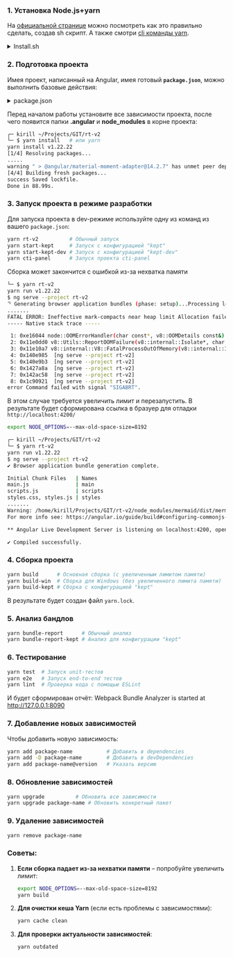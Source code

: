 ### 1. Установка Node.js+yarn
На [официальной странице](https://nodejs.org/en/download) можно посмотреть как это правильно сделать, создав sh скрипт. 
А также смотри [cli команды yarn](https://classic.yarnpkg.com/en/docs/cli/).



<details>
<summary>Install.sh</summary>

```bash
# Download and install nvm:
curl -o- https://raw.githubusercontent.com/nvm-sh/nvm/v0.40.3/install.sh | bash

# in lieu of restarting the shell
\. "$HOME/.nvm/nvm.sh"

# Download and install Node.js:
nvm install 22

# Verify the Node.js version:
node -v # Should print "v22.17.0".
nvm current # Should print "v22.17.0".

# Download and install Yarn:
corepack enable yarn

# Verify Yarn version:
yarn -v
```
```bash
└─ $ yarn --version
1.22.22
```
</details> 



### 2. Подготовка проекта
Имея проект, написанный на Angular, имея готовый **`package.json`**, можно выполнить базовые действия:

<details>
<summary>package.json</summary>
  
```json
{
  "name": "rt",
  "version": "2.21.0",
  "license": "MIT",
  "scripts": {
    "ng": "ng",
    "rt-v2": "ng serve --project rt-v2",
    "start-kept": "ng serve --project rt-v2 --configuration=kept",
    "cti-panel": "ng serve --project cti-panel",
    "build-cti-panel": "ng build --project cti-panel --configuration production --output-hashing none",
    "start-kept-dev": "ng serve --project rt-v2 --configuration=kept-dev",
    "pre-build-options": "NODE_OPTIONS=--max-old-space-size=4096 ng build --configuration production --project rt-v2",
    "pre-build": "ng build --configuration production --project rt-v2",
    "bundle-report": "ng build --project rt-v2 --stats-json && webpack-bundle-analyzer dist/stats.json -p 8090",
    "bundle-report-kept": "ng build --project rt-v2 --configuration=kept --stats-json && webpack-bundle-analyzer dist/stats.json -p 8070",
    "build": "yarn pre-build-options && yarn build-cti-panel",
    "build-win": "yarn pre-build && yarn build-cti-panel",
    "build-kept": "ng build --project rt-v2 --configuration=kept",
    "test": "ng test",
    "lint": "eslint . --ext .js,.ts",
    "e2e": "ng e2e"
  },
  "private": true,
  "dependencies": {
    "@angular-devkit/core": "^12.2.18",
    "@angular-material-components/datetime-picker": "^8.0.0",
    "@angular-material-components/moment-adapter": "^8.0.0",
    "@angular-material-extensions/fab-menu": "^5.1.0",
    "@angular/animations": "^14.2.6",
    "@angular/cdk": "^14.2.6",
    "@angular/common": "^14.2.6",
    "@angular/compiler": "^14.2.6",
    "@angular/core": "^14.2.6",
    "@angular/flex-layout": "^14.0.0-beta.39",
    "@angular/forms": "^14.2.6",
    "@angular/material": "^14.2.6",
    "@angular/material-moment-adapter": "^14.2.6",
    "@angular/platform-browser": "^14.2.6",
    "@angular/platform-browser-dynamic": "^14.2.6",
    "@angular/router": "^14.2.6",
    "@antfu/utils": "^9.2.0",
    "@katoid/angular-grid-layout": "^1.2.0",
    "@khajegan/ngx-audio-player": "^14.0.5",
    "@kolkov/angular-editor": "^2.1.0",
    "@material/button": "^12.0.0",
    "@material/fab": "^12.0.0",
    "@material/snackbar": "^14.0.0",
    "@material/textfield": "^14.0.0",
    "@mediapipe/selfie_segmentation": "^0.1.1675465747",
    "@ng-select/ng-select": "^9.0.0",
    "@ngx-pwa/local-storage": "^13.0.6",
    "@ngx-translate/core": "^14.0.0",
    "@ngx-translate/http-loader": "^7.0.0",
    "@rxweb/reactive-form-validators": "^2.1.7",
    "@rxweb/sanitizers": "^0.0.1",
    "ajv": "^6.12.5",
    "angular-calendar": "^0.30.0",
    "angular2-qrcode": "^2.0.3",
    "apexcharts": "^3.52.0",
    "c3": "^0.7.20",
    "chart.js": "^3.2.0",
    "chartjs-plugin-zoom": "1.2.1",
    "comlink": "^4.4.2",
    "core-js": "^3.6.5",
    "crypto-js": "^4.0.0",
    "d3": "^7.9.0",
    "date-fns": "^1.30.1",
    "extend": "^3.0.2",
    "faker": "^5.5.3",
    "flag-icon-css": "^3.4.6",
    "fontfaceobserver": "^2.1.0",
    "hammerjs": "^2.0.8",
    "handlebars": "^4.7.3",
    "jquery": "^3.6.0",
    "jsonpath-plus": "^7.2.0",
    "lodash": "^4.17.20",
    "marked": "14.0.0",
    "material-icons": "^1.11.3",
    "mermaid": "9.2.0",
    "moment-timezone": "^0.5.48",
    "ng-apexcharts": "~1.7.7",
    "ng-multiselect-dropdown": "^0.2.10",
    "ng2-charts": "^4.1.1",
    "ngx-avatar-2": "4.1.8",
    "ngx-device-detector": "^4.0.1",
    "ngx-gravatar": "^11.0.0",
    "ngx-json-viewer": "^2.4.0",
    "ngx-markdown": "^14.0.1",
    "ngx-mat-select-search": "^5.0.0",
    "ngx-material-timepicker": "^5.5.3",
    "ngx-perfect-scrollbar": "^10.1.1",
    "ngx-pipes": "^3.2.0",
    "ngx-quill": "^18.0.0",
    "ngx-skeleton-loader": "^5.0.0",
    "ngx-translate-multi-http-loader": "^3.0.0",
    "quill": "^1.3.7",
    "rrule": "^2.7.2",
    "rxjs": "~7.5.0",
    "secure-web-storage": "^1.0.2",
    "tinycolor2": "^1.4.2",
    "tslib": "^2.4.0",
    "worker-loader": "^3.0.8",
    "xlsx": "^0.18.5",
    "zone.js": "~0.11.8"
  },
  "devDependencies": {
    "@angular-devkit/build-angular": "^14.2.6",
    "@angular-devkit/schematics": "^12.2.18",
    "@angular/cli": "^14.2.6",
    "@angular/compiler-cli": "^14.2.6",
    "@angular/language-service": "^12.2.17",
    "@types/jasmine": "4.3.0",
    "@types/jasminewd2": "^2.0.10",
    "@types/jquery": "^3.5.2",
    "@types/mermaid": "^9.2.0",
    "@types/node": "^18.11.0",
    "angular-cli-ghpages": "^2.0.0",
    "angular-router-loader": "^0.8.5",
    "angular2-template-loader": "~0.6.2",
    "css-loader": "^5.0.1",
    "file-loader": "~6.2.0",
    "html-loader": "^1.3.2",
    "html-webpack-plugin": "4.5.2",
    "jasmine-core": "^3.8.0",
    "jasmine-spec-reporter": "~5.0.0",
    "karma": "^6.3.2",
    "karma-chrome-launcher": "~3.1.0",
    "karma-cli": "~2.0.0",
    "karma-coverage-istanbul-reporter": "^3.0.3",
    "karma-jasmine": "~4.0.0",
    "karma-jasmine-html-reporter": "^1.7.0",
    "mini-css-extract-plugin": "^1.6.2",
    "protractor": "^7.0.0",
    "sass": "^1.42.1",
    "sass-loader": "^10.4.1",
    "to-string-loader": "^1.2.0",
    "ts-loader": "^9.5.1",
    "ts-node": "^10.9.2",
    "typescript": "4.8.4",
    "url-loader": "^4.1.1",
    "webpack": "^5.93.0",
    "webpack-bundle-analyzer": "^4.10.2",
    "webpack-cli": "^5.1.4",
    "yarn": "^1.22.22"
  },
  "browser": {
    "crypto": false
  }
}

```
</details> 

Перед началом работы установите все зависимости проекта, после чего появится папки **.angular** и **node_modules** в корне проекта: 
```bash
┌─ kirill ~/Projects/GIT/rt-v2 
└─ $ yarn install   # или yarn
yarn install v1.22.22
[1/4] Resolving packages...
.....
warning " > @angular/material-moment-adapter@14.2.7" has unmet peer dependency "moment@^2.18.1".
[4/4] Building fresh packages...
success Saved lockfile.
Done in 88.99s.
```

### 3. Запуск проекта в режиме разработки
Для запуска проекта в dev-режиме используйте одну из команд из вашего `package.json`:
```bash
yarn rt-v2          # Обычный запуск
yarn start-kept     # Запуск с конфигурацией "kept"
yarn start-kept-dev # Запуск с конфигурацией "kept-dev"
yarn cti-panel      # Запуск проекта cti-panel
```
Сборка может закончится с ошибкой из-за нехватка памяти
```bash
└─ $ yarn rt-v2
yarn run v1.22.22
$ ng serve --project rt-v2
⠙ Generating browser application bundles (phase: setup)...Processing legacy "View Engine" libraries:
.......
FATAL ERROR: Ineffective mark-compacts near heap limit Allocation failed - JavaScript heap out of memory
----- Native stack trace -----

 1: 0xe16044 node::OOMErrorHandler(char const*, v8::OOMDetails const&) [ng serve --project rt-v2]
 2: 0x11e0dd0 v8::Utils::ReportOOMFailure(v8::internal::Isolate*, char const*, v8::OOMDetails const&) [ng serve --project rt-v2]
 3: 0x11e10a7 v8::internal::V8::FatalProcessOutOfMemory(v8::internal::Isolate*, char const*, v8::OOMDetails const&) [ng serve --project rt-v2]
 4: 0x140e985  [ng serve --project rt-v2]
 5: 0x140e9b3  [ng serve --project rt-v2]
 6: 0x1427a8a  [ng serve --project rt-v2]
 7: 0x142ac58  [ng serve --project rt-v2]
 8: 0x1c90921  [ng serve --project rt-v2]
error Command failed with signal "SIGABRT".
```

В этом случае требуется увеличить лимит и перезапустить. В результате будет сформирована ссылка в бразуер для отладки `http://localhost:4200/`
```bash
export NODE_OPTIONS=--max-old-space-size=8192
```
```bash
┌─ kirill ~/Projects/GIT/rt-v2 
└─ $ yarn rt-v2
yarn run v1.22.22
$ ng serve --project rt-v2
✔ Browser application bundle generation complete.

Initial Chunk Files   | Names                                                                           |   Raw Size
main.js               | main                                                                            |   15.94 MB | 
scripts.js            | scripts                                                                         | 1009.94 kB | 
styles.css, styles.js | styles                                                                          |  530.65 kB | 
.......
Warning: /home/kirill/Projects/GIT/rt-v2/node_modules/mermaid/dist/mermaid.core.mjs depends on 'moment-mini'. CommonJS or AMD dependencies can cause optimization bailouts.
For more info see: https://angular.io/guide/build#configuring-commonjs-dependencies

** Angular Live Development Server is listening on localhost:4200, open your browser on http://localhost:4200/ **

✔ Compiled successfully.
```


### 4. Сборка проекта
```bash
yarn build      # Основная сборка (с увеличенным лимитом памяти)
yarn build-win  # Сборка для Windows (без увеличенного лимита памяти)
yarn build-kept # Сборка с конфигурацией "kept"
```
В результате будет создан файл `yarn.lock`.


### 5. Анализ бандлов
```bash
yarn bundle-report      # Обычный анализ
yarn bundle-report-kept # Анализ для конфигурации "kept"
```

### 6. Тестирование
```bash
yarn test  # Запуск unit-тестов
yarn e2e   # Запуск end-to-end тестов
yarn lint  # Проверка кода с помощью ESLint
```
И будет сформирован отчёт: Webpack Bundle Analyzer is started at http://127.0.0.1:8090

### 7. Добавление новых зависимостей
Чтобы добавить новую зависимость:
```bash
yarn add package-name           # Добавить в dependencies
yarn add -D package-name        # Добавить в devDependencies
yarn add package-name@version   # Указать версию
```

### 8. **Обновление зависимостей**
```bash
yarn upgrade          # Обновить все зависимости
yarn upgrade package-name # Обновить конкретный пакет
```

### 9. **Удаление зависимостей**
```bash
yarn remove package-name
```


### Советы:
1. **Если сборка падает из-за нехватки памяти** – попробуйте увеличить лимит:
   ```bash
   export NODE_OPTIONS=--max-old-space-size=8192
   yarn build
   ```
2. **Для очистки кеша Yarn** (если есть проблемы с зависимостями):
   ```bash
   yarn cache clean
   ```
3. **Для проверки актуальности зависимостей**:
   ```bash
   yarn outdated
   ```


